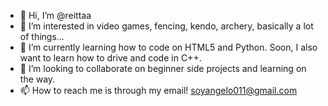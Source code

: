 - 👋 Hi, I’m @reittaa
- 👀 I’m interested in video games, fencing, kendo, archery, basically a lot of things...
- 🌱 I’m currently learning how to code on HTML5 and Python. Soon, I also want to learn how to drive and code in C++.
- 💞️ I’m looking to collaborate on beginner side projects and learning on the way.
- 📫 How to reach me is through my email! soyangelo011@gmail.com

<!---
reittaa/reittaa is a ✨ special ✨ repository because its `README.md` (this file) appears on your GitHub profile.
You can click the Preview link to take a look at your changes.
--->
